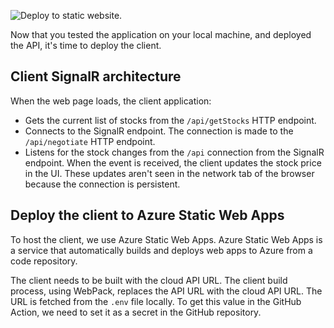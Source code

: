 ![Deploy to static website.](../media/serverless-app-static-concept.png)

Now that you tested the application on your local machine, and deployed the API, it's time to deploy the client.

## Client SignalR architecture 

When the web page loads, the client application:

- Gets the current list of stocks from the `/api/getStocks` HTTP endpoint. 
- Connects to the SignalR endpoint. The connection is made to the `/api/negotiate` HTTP endpoint. 
- Listens for the stock changes from the `/api` connection from the SignalR endpoint. When the event is received, the client updates the stock price in the UI. These updates aren't seen in the network tab of the browser because the connection is persistent.

## Deploy the client to Azure Static Web Apps

To host the client, we use Azure Static Web Apps. Azure Static Web Apps is a service that automatically builds and deploys web apps to Azure from a code repository.

The client needs to be built with the cloud API URL. The client build process, using WebPack, replaces the API URL with the cloud API URL. The URL is fetched from the `.env` file locally. To get this value in the GitHub Action, we need to set it as a secret in the GitHub repository.
